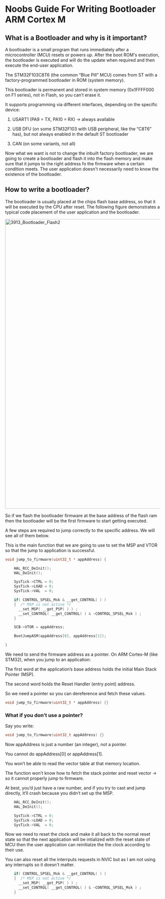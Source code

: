 # Noobs Guide For Writing Bootloader ARM Cortex M

## What is a Bootloader and why is it important?

A bootloader is a small program that runs immediately after a microcontroller (MCU) resets or powers up. After the boot ROM's execution, the bootloader is executed and will do the update when required and  then execute the end-user application.

The STM32F103C8T6 (the common “Blue Pill” MCU) comes from ST with a factory-programmed bootloader in ROM (system memory).

This bootloader is permanent and stored in system memory (0x1FFFF000 on F1 series), not in Flash, so you can’t erase it.

It supports programming via different interfaces, depending on the specific device:

1. USART1 (PA9 = TX, PA10 = RX) → always available

2. USB DFU (on some STM32F103 with USB peripheral, like the “C8T6” has), but not always enabled in the default ST bootloader

3. CAN (on some variants, not all)

Now what we want is not to change the inbuilt factory bootloader, we are going to create a bootloader and flash it into the flash memory and make sure that it jumps to the right address fo the firmware when a certain condition meets. The user application doesn't necessarily need to know the existence of the bootloader.

## How to write a bootloader?

The bootloader is usually placed at the chips flash base address, so that it will be executed by the CPU after reset. The following figure demonstrates a typical code placement of the user application and the bootloader.

<img width="799" height="939" alt="3913_Bootloader_Flash2" src="https://github.com/user-attachments/assets/eacc9aaf-a907-4e53-8bd4-51ea389b2785" />

So if we flash the bootloader firmware at the base address of the flash ram then the bootloader will be the first firmware to start getting executed.

A few steps are required to jump correctly to the specific address. We will see all of them below.

This is the main function that we are going to use to set the MSP and VTOR so that the jump to application is successful.
```c
void jump_to_firmware(uint32_t * appAddress) {

	HAL_RCC_DeInit();
	HAL_DeInit();

    SysTick->CTRL = 0;
    SysTick->LOAD = 0;
    SysTick->VAL  = 0;

    if( CONTROL_SPSEL_Msk & __get_CONTROL( ) )
    {  /* MSP is not active */
      __set_MSP( __get_PSP( ) ) ;
      __set_CONTROL( __get_CONTROL( ) & ~CONTROL_SPSEL_Msk ) ;
    }

    SCB->VTOR = appAddress;

    BootJumpASM(appAddress[0], appAddress[1]);

}

```

We need to send the firmware address as a pointer. On ARM Cortex-M (like STM32), when you jump to an application:

The first word at the application’s base address holds the initial Main Stack Pointer (MSP). 

The second word holds the Reset Handler (entry point) address.

So we need a pointer so you can dereference and fetch these values.
```c
void jump_to_firmware(uint32_t * appAddress) {}
```

### What if you don’t use a pointer?

Say you write:

```c
void jump_to_firmware(uint32_t appAddress) {}
```

Now appAddress is just a number (an integer), not a pointer.

You cannot do appAddress[0] or appAddress[1].

You won’t be able to read the vector table at that memory location.

The function won’t know how to fetch the stack pointer and reset vector → so it cannot properly jump to firmware.

At best, you’d just have a raw number, and if you try to cast and jump directly, it’ll crash because you didn’t set up the MSP.


```c
	HAL_RCC_DeInit();
	HAL_DeInit();

    SysTick->CTRL = 0;
    SysTick->LOAD = 0;
    SysTick->VAL  = 0;
```
Now we need to reset the clock and make it all back to the normal reset state so that the next application will be intialized with the reset state of MCU then the user application can reinitialze the the clock according to their use.

You can also reset all the interrputs requests in NVIC but as I am not using any interrupts so it doesn't matter.


```c
    if( CONTROL_SPSEL_Msk & __get_CONTROL( ) )
    {  /* MSP is not active */
      __set_MSP( __get_PSP( ) ) ;
      __set_CONTROL( __get_CONTROL( ) & ~CONTROL_SPSEL_Msk ) ;
    }
```




